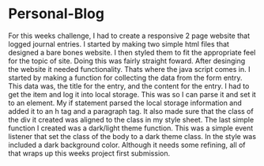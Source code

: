 # Personal-Blog

For this weeks challenge, I had to create a responsive 2 page website that logged journal entries. I started by making two simple html files that designed a bare bones website. I then styled them to fit the appropriate feel for the topic of site. Doing this was fairly straight foward. After desinging the website it needed functionality. Thats where the java script comes in. I started by making a function for collecting the data from the form entry. This data was, the title for the entry, and the content for the entry. I had to get the item and log it into local storage. This was so I can parse it and set it to an element. My if statement parsed the local storage information and added it to an h tag and a paragraph tag. It also made sure that the class of the div it created was aligned to the class in my style sheet. The last simple function I created was a dark/light theme function. This was a simple event listener that set the class of the body to a dark theme class. In the style was included a dark background color. Although it needs some refining, all of that wraps up this weeks project first submission.
